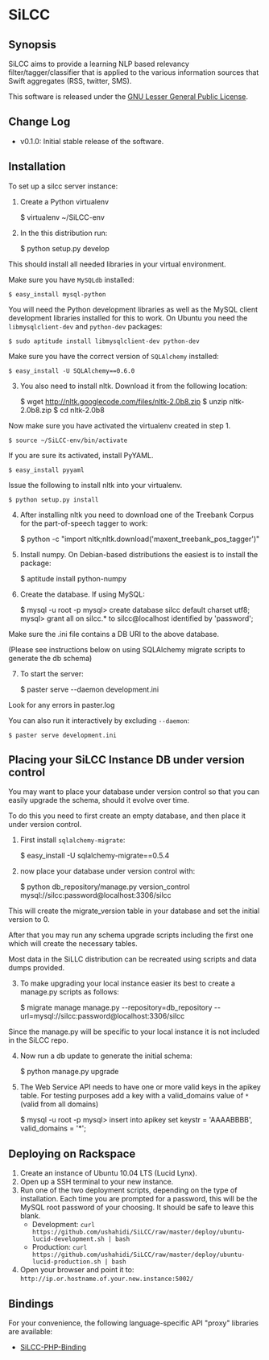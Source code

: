 SiLCC
=====

Synopsis
--------

SiLCC aims to provide a learning NLP based relevancy filter/tagger/classifier that is 
applied to the various information sources that Swift aggregates (RSS, twitter, SMS). 

This software is released under the [GNU Lesser General Public License](http://www.gnu.org/copyleft/lesser.html).

Change Log
--------

* v0.1.0: Initial stable release of the software.

Installation
------------

To set up a silcc server instance:

1) Create a Python virtualenv

    $ virtualenv ~/SiLCC-env

2) In the this distribution run:

    $ python setup.py develop

This should install all needed libraries in your virtual environment.

Make sure you have ``MySQLdb`` installed:

    $ easy_install mysql-python

You will need the Python development libraries as well as the MySQL client development libraries installed for this to work. On Ubuntu you need the ``libmysqlclient-dev`` and ``python-dev`` packages:

    $ sudo aptitude install libmysqlclient-dev python-dev

Make sure you have the correct version of ``SQLAlchemy`` installed:

    $ easy_install -U SQLAlchemy==0.6.0

3) You also need to install nltk. Download it from the following location:

    $ wget http://nltk.googlecode.com/files/nltk-2.0b8.zip
    $ unzip nltk-2.0b8.zip
    $ cd nltk-2.0b8

Now make sure you have activated the virtualenv created in step 1.

    $ source ~/SiLCC-env/bin/activate

If you are sure its activated, install PyYAML.

    $ easy_install pyyaml

Issue the following to install nltk into your virtualenv.

    $ python setup.py install

4) After installing nltk you need to download one
of the Treebank Corpus for the part-of-speech tagger to work:

    $ python -c "import nltk;nltk.download('maxent_treebank_pos_tagger')"

5) Install numpy. On Debian-based distributions the easiest is to install the package:

    $ aptitude install python-numpy

6) Create the database. If using MySQL:

    $ mysql -u root -p
    mysql> create database silcc default charset utf8;
    mysql> grant all on silcc.* to silcc@localhost identified by 'password';

Make sure the .ini file contains a DB URI to the above database.

(Please see instructions below on using SQLAlchemy migrate scripts to generate the db schema)

7) To start the server:

    $ paster serve --daemon development.ini

Look for any errors in paster.log

You can also run it interactively by excluding ``--daemon``:

    $ paster serve development.ini

Placing your SiLCC Instance DB under version control
----------------------------------------------------

You may want to place your database under version control so 
that you can easily upgrade the schema, should it evolve over time.

To do this you need to first create an
empty database, and then place it under version control.

1) First install ``sqlalchemy-migrate``:

    $ easy_install -U sqlalchemy-migrate==0.5.4

2) now place your database under version control with:

    $ python db_repository/manage.py version_control mysql://silcc:password@localhost:3306/silcc

This will create the migrate_version table in your database and set the
initial version to 0.

After that you may run any schema upgrade scripts including the
first one which will create the necessary tables.

Most data in the SiLLC distribution can be recreated using scripts and
data dumps provided.

3) To make upgrading your local instance easier its best to create a manage.py
scripts as follows:

    $ migrate manage manage.py --repository=db_repository --url=mysql://silcc:password@localhost:3306/silcc

Since the manage.py will be specific to your local instance it is not included in the SiLCC repo.

4) Now run a db update to generate the initial schema:

    $ python manage.py upgrade

5) The Web Service API needs to have one or more valid keys in the apikey table.
For testing purposes add a key with a valid_domains value of ``*`` (valid from all domains)

    $ mysql -u root -p
    mysql> insert into apikey set keystr = 'AAAABBBB', valid_domains = '*';

Deploying on Rackspace
----------------------

1. Create an instance of Ubuntu 10.04 LTS (Lucid Lynx).
2. Open up a SSH terminal to your new instance.
3. Run one of the two deployment scripts, depending on the type of installation. Each time you are prompted for a password, this will be the MySQL root password of your choosing. It should be safe to leave this blank.
    * Development: ``curl https://github.com/ushahidi/SiLCC/raw/master/deploy/ubuntu-lucid-development.sh | bash``
    * Production: ``curl https://github.com/ushahidi/SiLCC/raw/master/deploy/ubuntu-lucid-production.sh | bash``
4. Open your browser and point it to: ``http://ip.or.hostname.of.your.new.instance:5002/``

Bindings
--------

For your convenience, the following language-specific API "proxy" libraries are available:

* [SiLCC-PHP-Binding](https://github.com/ushahidi/SiLCC-PHP-Binding)
